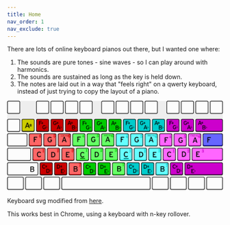 ```yaml
---
title: Home
nav_order: 1
nav_exclude: true
---
```


There are lots of online keyboard pianos out there, but I wanted one where:

1. The sounds are pure tones - sine waves - so I can play around with harmonics.
2. The sounds are sustained as long as the key is held down.
3. The notes are laid out in a way that "feels right" on a qwerty keyboard, instead of just trying to copy the layout of a piano.

![An svg depicting a qwerty keyboard, color-coded and labelled to show what note each button plays.](img/kb-notes.svg)

Keyboard svg modified from [here](https://commons.wikimedia.org/wiki/File:ANSI_US_QWERTY_(Windows)_Enter_Return.svg).

This works best in Chrome, using a keyboard with n-key rollover.
